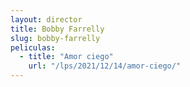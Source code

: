 ```yaml
---
layout: director
title: Bobby Farrelly
slug: bobby-farrelly
peliculas:
  - title: "Amor ciego"
    url: "/lps/2021/12/14/amor-ciego/"
---
```

